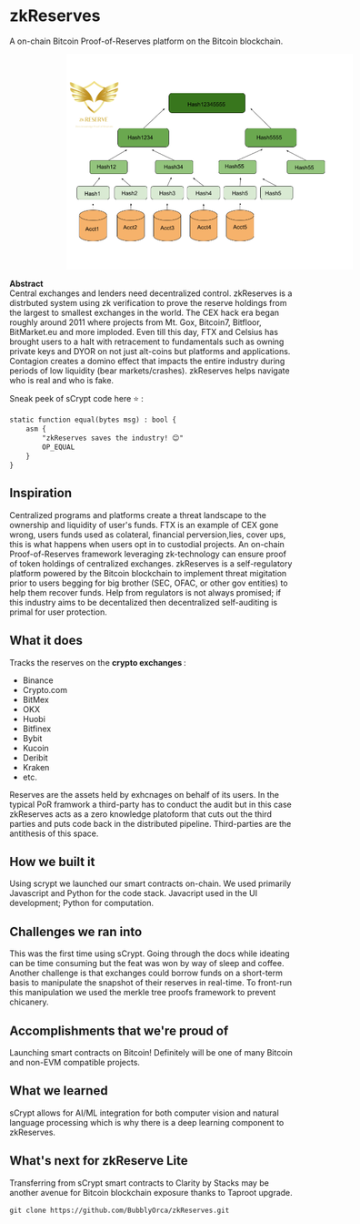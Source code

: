 # zkReserves
A on-chain Bitcoin Proof-of-Reserves platform on the Bitcoin blockchain. 

<!-- image -->
<p align="center">
  <img src="tree-reserves.png" alt="" width="700" class="center" style="margin-left: 100px;"/>
</p>

<b> Abstract </b> </br>
Central exchanges and lenders need decentralized control. zkReserves is a distrbuted system using zk verification to prove the reserve holdings from the largest to smallest exchanges in the world. The CEX hack era began roughly around 2011 where projects from Mt. Gox, Bitcoin7, Bitfloor, BitMarket.eu and more imploded. Even till this day, FTX and Celsius has brought users to a halt with retracement to fundamentals such as owning private keys and DYOR on not just alt-coins but platforms and applications. Contagion creates a domino effect that impacts the entire industry during periods of low liquidity (bear markets/crashes). zkReserves helps navigate who is real and who is fake.


Sneak peek of sCrypt code here :star: :
```
static function equal(bytes msg) : bool {
    asm {
        "zkReserves saves the industry! 😊"
        OP_EQUAL
    }
}
```


## Inspiration
Centralized programs and platforms create a threat landscape to the ownership and liquidity of user's funds. FTX is an example of CEX gone wrong, users funds used as colateral, financial perversion,lies, cover ups, this is what happens when users opt in to custodial projects. An on-chain Proof-of-Reserves framework leveraging zk-technology can ensure proof of token holdings of centralized exchanges. zkReserves is a self-regulatory platform powered by the Bitcoin blockchain to implement threat migitation prior to users begging for big brother (SEC, OFAC, or other gov entities) to help them recover funds. Help from regulators is not always promised; if this industry aims to be decentalized then decentralized self-auditing is primal for user protection.

## What it does
Tracks the reserves on the <b> crypto exchanges </b>: 
- Binance
- Crypto.com
- BitMex
- OKX
- Huobi
- Bitfinex
- Bybit
- Kucoin
- Deribit
- Kraken
- etc.

Reserves are the assets held by exhcnages on behalf of its users. In the typical PoR framwork a third-party has to conduct the audit but in this case zkReserves acts as a zero knowledge platoform that cuts out the third parties and puts code back in the distributed pipeline. Third-parties are the antithesis of this space.

## How we built it
Using scrypt we launched our smart contracts on-chain. We used primarily Javascript and Python for the code stack. Javacript used in the UI development; Python for computation.

## Challenges we ran into
This was the first time using sCrypt. Going through the docs while ideating can be time consuming but the feat was won by way of sleep and coffee. Another challenge is that exchanges could borrow funds on a short-term basis to manipulate the snapshot of their reserves in real-time. To front-run this manipulation we used the merkle tree proofs framework to prevent chicanery.

## Accomplishments that we're proud of
Launching smart contracts on Bitcoin! Definitely will be one of many Bitcoin and non-EVM compatible projects.

## What we learned
sCrypt allows for AI/ML integration for both computer vision and natural language processing which is why there is a deep learning component to zkReserves.

## What's next for zkReserve Lite
Transferring from sCrypt smart contracts to Clarity by Stacks may be another avenue for Bitcoin blockchain exposure thanks to Taproot upgrade.

```
git clone https://github.com/BubblyOrca/zkReserves.git
```
